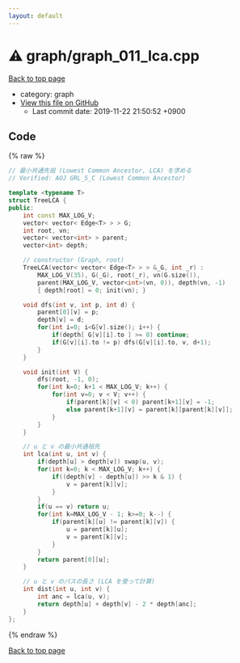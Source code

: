```yaml
---
layout: default
---
```


<!-- mathjax config similar to math.stackexchange -->
<script type="text/javascript" async
  src="https://cdnjs.cloudflare.com/ajax/libs/mathjax/2.7.5/MathJax.js?config=TeX-MML-AM_CHTML">
</script>
<script type="text/x-mathjax-config">
  MathJax.Hub.Config({
    TeX: { equationNumbers: { autoNumber: "AMS" }},
    tex2jax: {
      inlineMath: [ ['$','$'] ],
      processEscapes: true
    },
    "HTML-CSS": { matchFontHeight: false },
    displayAlign: "left",
    displayIndent: "2em"
  });
</script>

<script type="text/javascript" src="https://cdnjs.cloudflare.com/ajax/libs/jquery/3.4.1/jquery.min.js"></script>
<script src="https://cdn.jsdelivr.net/npm/jquery-balloon-js@1.1.2/jquery.balloon.min.js" integrity="sha256-ZEYs9VrgAeNuPvs15E39OsyOJaIkXEEt10fzxJ20+2I=" crossorigin="anonymous"></script>
<script type="text/javascript" src="../../assets/js/copy-button.js"></script>
<link rel="stylesheet" href="../../assets/css/copy-button.css" />


# :warning: graph/graph_011_lca.cpp
<a href="../../index.html">Back to top page</a>

* category: graph
* <a href="{{ site.github.repository_url }}/blob/master/graph/graph_011_lca.cpp">View this file on GitHub</a>
    - Last commit date: 2019-11-22 21:50:52 +0900




## Code
{% raw %}
```cpp
// 最小共通先祖 (Lowest Common Ancestor, LCA) を求める
// Verified: AOJ GRL_5_C (Lowest Common Ancestor)

template <typename T>
struct TreeLCA {
public:
    int const MAX_LOG_V;
    vector< vector< Edge<T> > > G;
    int root, vn;
    vector< vector<int> > parent;
    vector<int> depth;

    // constructor (Graph, root)
    TreeLCA(vector< vector< Edge<T> > > &_G, int _r) : 
        MAX_LOG_V(35), G(_G), root(_r), vn(G.size()), 
        parent(MAX_LOG_V, vector<int>(vn, 0)), depth(vn, -1)
        { depth[root] = 0; init(vn); }

    void dfs(int v, int p, int d) {
        parent[0][v] = p;
        depth[v] = d;
        for(int i=0; i<G[v].size(); i++) {
            if(depth[ G[v][i].to ] >= 0) continue;
            if(G[v][i].to != p) dfs(G[v][i].to, v, d+1);
        }
    }

    void init(int V) {
        dfs(root, -1, 0);
        for(int k=0; k+1 < MAX_LOG_V; k++) {
            for(int v=0; v < V; v++) {
                if(parent[k][v] < 0) parent[k+1][v] = -1;
                else parent[k+1][v] = parent[k][parent[k][v]];
            }
        }
    }

    // u と v の最小共通祖先
    int lca(int u, int v) {
        if(depth[u] > depth[v]) swap(u, v);
        for(int k=0; k < MAX_LOG_V; k++) {
            if((depth[v] - depth[u]) >> k & 1) {
                v = parent[k][v];
            }
        }
        if(u == v) return u;
        for(int k=MAX_LOG_V - 1; k>=0; k--) {
            if(parent[k][u] != parent[k][v]) {
                u = parent[k][u];
                v = parent[k][v];
            }
        }
        return parent[0][u];
    }

    // u と v のパスの長さ (LCA を使って計算)
    int dist(int u, int v) {
        int anc = lca(u, v);
        return depth[u] + depth[v] - 2 * depth[anc];
    }
};
```
{% endraw %}

<a href="../../index.html">Back to top page</a>

